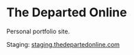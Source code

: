 The Departed Online
===========================================================

Personal portfolio site.

Staging: [staging.thedepartedonline.com](http://staging.thedepartedonline.com/)
